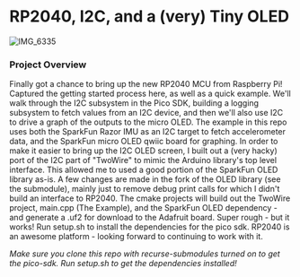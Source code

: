 # RP2040, I2C, and a (very) Tiny OLED

![IMG_6335](https://user-images.githubusercontent.com/42722137/123551479-8cc7a780-d737-11eb-85d0-97891ae3b8f2.gif)

### Project Overview

Finally got a chance to bring up the new RP2040 MCU from Raspberry Pi! Captured the getting started process here, as well as a quick example. We'll walk through the I2C subsystem in the Pico SDK, building a logging subsystem to fetch values from an I2C device, and then we'll also use I2C to drive a graph of the outputs to the micro OLED. The example in this repo uses both the SparkFun Razor IMU as an I2C target to fetch accelerometer data, and the SparkFun micro OLED qwiic board for graphing. In order to make it easier to bring up the I2C OLED screen, I built out a (very hacky) port of the I2C part of "TwoWire" to mimic the Arduino library's top level interface. This allowed me to used a good portion of the SparkFun OLED library as-is. A few changes are made in the fork of the OLED library (see the submodule), mainly just to remove debug print calls for which I didn't build an interface to RP2040. The cmake projects will build out the TwoWire project, main.cpp (The Example), and the SparkFun OLED dependency - and generate a .uf2 for download to the Adafruit board. Super rough - but it works! Run setup.sh to install the dependencies for the pico sdk. RP2040 is an awesome platform - looking forward to continuing to work with it.

*Make sure you clone this repo with recurse-submodules turned on to get the pico-sdk. Run setup.sh to get the dependencies installed!*








